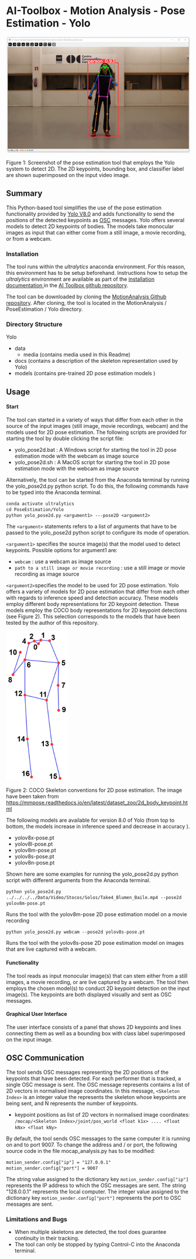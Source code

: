 # AI-Toolbox - Motion Analysis - Pose Estimation - Yolo

![analysis_screenshot](./data/media/Yolo_2D_Screenshot.JPG)

Figure 1: Screenshot of the pose estimation tool that employs the Yolo system to detect 2D. The 2D keypoints, bounding box, and classifier label are shown superimposed on the input video image.

## Summary

This Python-based tool simplifies the use of the pose estimation functionality provided by [Yolo V8.0](https://github.com/ultralytics/ultralytics) and adds functionality to send the positions of the detected keypoints as [OSC](https://en.wikipedia.org/wiki/Open_Sound_Control) messages. Yolo offers several models to detect 2D keypoints of bodies. The models take monocular images as input that can either come from a still image, a movie recording, or from a webcam. 

### Installation

The tool runs within the *ultralytics* anaconda environment. For this reason, this environment has to be setup beforehand.  Instructions how to setup the *ultralytics* environment are available as part of the [installation documentation ](https://github.com/bisnad/AIToolbox/tree/main/Installers) in the [AI Toolbox github repository](https://github.com/bisnad/AIToolbox). 

The tool can be downloaded by cloning the [MotionAnalysis Github repository](https://github.com/bisnad/MotionAnalysis). After cloning, the tool is located in the MotionAnalysis / PoseEstimation / Yolo directory.

### Directory Structure

Yolo

- data 
  - media (contains media used in this Readme)
- docs (contains a description of the skeleton representation used by Yolo)
- models (contains pre-trained 2D pose estimation models )

## Usage
#### Start

The tool can started in a variety of ways that differ from each other in the source of the input images (still image, movie recordings, webcam) and the models used for 2D pose estimation. The following scripts are provided for starting the tool by double clicking the script file:

- yolo_pose2d.bat : A Windows script for starting the tool in 2D pose estimation mode with the webcam as image source
- yolo_pose2d.sh : A MacOS script for starting the tool in 2D pose estimation mode with the webcam as image source

Alternatively, the tool can be started from the Anaconda terminal by running the yolo_pose2d.py python script. To do this, the following commands have to be typed into the Anaconda terminal.

```
conda activate ultralytics
cd PoseEstimation/Yolo
python yolo_pose2d.py <argument1> ---pose2D <argument2>
```

The `<argument>` statements refers to a list of arguments that have to be passed to the yolo_pose2d python script to configure its mode of operation. 

 `<argument1>` specifies the source image(s) that the model used to detect keypoints. Possible options for argument1 are: 

- `webcam` : use a webcam as image source 
- `path to a still image or movie recording` : use a still image or movie recording as image source

`<argument2>`specifies the model to be used for 2D pose estimation. Yolo offers a variety of models for 2D pose estimation that differ from each other with regards to inference speed and detection accuracy. These models employ different body representations for 2D keypoint detection. These models employ the COCO body representations for 2D keypoint detections (see Figure 2). This selection corresponds to the models that have been tested by the author of this repository. 

<img src="data/media/COCO_Skeleton.jpg" style="zoom: 40%;" />

Figure 2: COCO Skeleton conventions for 2D pose estimation. The image have been taken from https://mmpose.readthedocs.io/en/latest/dataset_zoo/2d_body_keypoint.html

The following models are available for version 8.0 of Yolo (from top to bottom, the models increase in inference speed and decrease in accuracy ).

- yolov8x-pose.pt
- yolov8l-pose.pt
- yolov8m-pose.pt
- yolov8s-pose.pt
- yolov8n-pose.pt

Shown here are some examples for running the yolo_pose2d.py python script with different arguments from the Anaconda terminal.

```
python yolo_pose2d.py ../../../../Data/Video/Stocos/Solos/Take4_Blumen_Baile.mp4 --pose2d yolov8m-pose.pt
```

Runs the tool with the yolov8m-pose 2D pose estimation model on a movie recording

```
python yolo_pose2d.py webcam --pose2d yolov8s-pose.pt
```

Runs the tool with the yolov8s-pose 2D pose estimation model on images that are live captured with a webcam.

#### Functionality

The tool reads as input monocular image(s) that can stem either from a still images, a movie recording, or are live captured by a webcam. The tool then employs the chosen model(s) to conduct 2D keypoint detection on the input image(s). The keypoints are both displayed visually and sent as OSC messages.

#### Graphical User Interface

The user interface consists of a panel that shows 2D keypoints and lines connecting them as well as a bounding box with class label superimposed on the input image. 

## OSC Communication

The tool sends OSC messages representing the 2D positions of the keypoints that have been detected. For each performer that is tracked, a single OSC message is sent. The OSC message represents contains a list of 2D vectors in normalised image coordinates. In this message, `<Skeleton Index>` is an integer value the represents the skeleton whose keypoints are being sent, and N represents the number of keypoints.

- keypoint positions as list of 2D vectors in normalised image coordinates: `/mocap/<Skeleton Index>/joint/pos_world <float k1x> .... <float kNx> <float kNy>`

By default, the tool sends OSC messages to the same computer it is running on and to port 9007. To change the address and / or port,  the following source code in the file mocap_analysis.py has to be modified:

```
motion_sender.config["ip"] = "127.0.0.1"
motion_sender.config["port"] = 9007
```

The string value assigned to the dictionary key `motion_sender.config["ip"]` represents the IP address to which the OSC messages are sent. The string "128.0.0.1" represents the local computer. 
The integer value assigned to the dictionary key `motion_sender.config["port"]` represents the port to OSC messages are sent.

### Limitations and Bugs

- When multiple skeletons are detected, the tool does guarantee continuity in their tracking.
- The tool can only be stopped by typing Control-C into the Anaconda terminal.